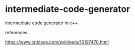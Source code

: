 # intermediate-code-generator
 intermediate code generater in c++



references: 

https://www.cnblogs.com/sykline/p/13197470.html
